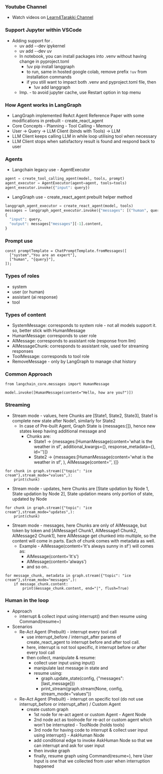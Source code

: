 ### Youtube Channel
- Watch videos on [Learn4Tarakki Channel](https://www.youtube.com/channel/UCO251AKqx8iSssbN66eECLA)

### Support Jupyter within VSCode 
- Adding support for .
  - uv add --dev ipykernel
  - uv add --dev uv
  - In notebook, you can install packages into .venv without having change in pyproject.toml 
    - !uv pip install langgraph   
    - to run, same in hosted google colab, remove prefix `!uv` from installation commands
    - if you still want to impact both .venv and pyproject.toml file, then
      - !uv add langgraph
  - Imp. - to avoid jupyter cache, use Restart option in top menu    

### How Agent works in LangGraph
  - LangGraph implemented ReAct Agent Reference Paper with some modifications in prebuilt - create_react_agent
   - Core Concepts
    - Planning
    - Tool Calling
    - Memory
   - User -> Query -> LLM Client (binds with Tools) -> LLM 
   - LLM Client keeps calling LLM in while loop utilising tool when necessary 
   - LLM Client stops when satisfactory result is found and respond back to user

### Agents 
 - Langchain legacy use - AgentExecutor 
  ```python 
  agent = create_tool_calling_agent(model, tools, prompt)
  agent_executor = AgentExecutor(agent=agent, tools=tools)  
  agent_executor.invoke({"input": query})
  ```
 - LangGraph use - create_react_agent prebuilt helper method 
  ```python
  langgraph_agent_executor = create_react_agent(model, tools)
  messages = langgraph_agent_executor.invoke({"messages": [("human", query)]})
  {
    "input": query,
    "output": messages["messages"][-1].content,
  }
  ```
### Prompt use 
```
const promptTemplate = ChatPromptTemplate.fromMessages([
  ["system","You are an expert"],
  ["human", "{query}"],
]);

```
### Types of roles 
- system
- user (or human)
- assistant (ai response)
- tool 

### Types of content 
- SystemMessage: corresponds to system role - not all models support it. so, better stick with HumanMessage 
- HumanMessage: corresponds to user role
- AIMessage: corresponds to assistant role (response from llm)
- AIMessageChunk: corresponds to assistant role, used for streaming responses
- ToolMessage: corresponds to tool role
- RemoveMessage - only by LangGraph to manage chat history

### Common Approach
```
from langchain_core.messages import HumanMessage

model.invoke([HumanMessage(content="Hello, how are you?")])
```   

### Streaming 
- Stream mode - values, here Chunks are [State1, State2, State3], State1 is complete new state after Node1, similarly for State2 
  - In case of Pre-built Agent, Graph State is {messages:[]}, hence new states keep having additional message and 
    - Chunks are: 
      - State1 -> {messages:[HumanMessage(content='what is the weather in sf', additional_kwargs={}, response_metadata={}, id='<UUID>')]}
      - State2 -> {messages:[HumanMessage(content='what is the weather in sf', <other args>), AIMessage(content='<RESPONSE CONTENT>', <other args>)]}
```
for chunk in graph.stream({"topic": "ice cream"},stream_mode="values",):
    print(chunk)
```
- Stream mode - updates, here Chunks are [State updation by Node 1, State updation by Node 2], State updation means only portion of state, updated by Node  
```
for chunk in graph.stream({"topic": "ice cream"},stream_mode="updates",):
    print(chunk)
```
- Stream mode - messages, here Chunks are only of AIMessage, but token by token and [AIMessage1 Chunk1, AIMessage1 Chunk2, AIMessage2 Chunk1], here AIMessage get chunked into multiple, so the content will come in parts. Each of chunk comes with metadata as well. 
  - Example - AIMessage(content='It's always sunny in sf') will comes as: 
      -  AIMessage(content='It's')
      -  AIMessage(content='always')
      - and so on..  
```
for message_chunk, metadata in graph.stream({"topic": "ice cream"},stream_mode="messages",):
    if message_chunk.content:
        print(message_chunk.content, end="|", flush=True)
```

### Human in the loop 
- Approach
  - interrupt & collect input using interrupt() and then resume using Command(resume=<User Input>) 
- Scenarios
  - Re-Act Agent (Prebuilt) - interrupt every tool call 
    - use interrupt_before / interrupt_after params of create_react_agent to interrupt before and after tool call. 
    - here, interrupt is not tool specific, it interrupt before or after every tool call
    - then collect, manipulate & resume:
       - collect user input using input()
       - manipulate last message in state and 
       - resume using:  
          - graph.update_state(config, {"messages": [last_message]})
          - print_stream(graph.stream(None, config, stream_mode="values"))  
  - Re-Act Agent (Prebuilt) - interrupt on specific tool (do not use interrupt_before or interrupt_after) / Custom Agent  
    - create custom graph   
      - 1st node for re-act agent or custom Agent - Agent Node 
      - 2nd node act as toolnode for re-act or custom agent which won't be interrupted - ToolNode (holds tools)
      - 3rd node for having code to interrupt & collect user input using interrupt() - AskHuman Node 
      - add conditional edge to invoke AskHuman Node so that we can interrupt and ask for user input 
      - then invoke graph 
      - finally, resume graph using Command(resume=<User Input>), here User Input is one that we collected from user when interruption happened
